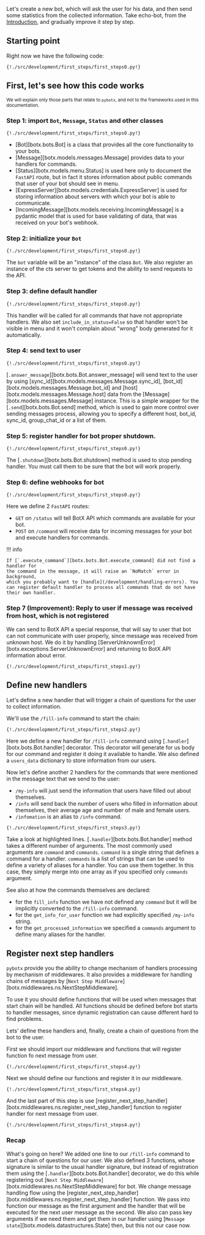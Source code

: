 Let's create a new bot, which will ask the user for his data, and then send some statistics from the collected information. 
Take echo-bot, from the [Introduction](/), and gradually improve it step by step.

## Starting point

Right now we have the following code:

```Python3
{!./src/development/first_steps/first_steps0.py!}
```

## First, let's see how this code works
<small>We will explain only those parts that relate to `pybotx`, and not to the frameworks used in this documentation.</small>

### Step 1: import `Bot`, `Message`, `Status` and other classes

```Python3 hl_lines="1"
{!./src/development/first_steps/first_steps0.py!}
```

* [Bot][botx.bots.Bot] is a class that provides all the core functionality to your bots.
* [Message][botx.models.messages.Message] provides data to your handlers for commands.
* [Status][botx.models.menu.Status] is used here only to document the `FastAPI` route,
but in fact it stores information about public commands that user of your bot should see in menu.
* [ExpressServer][botx.models.credentials.ExpressServer] is used for storing information 
about servers with which your bot is able to communicate.
* [IncomingMessage][botx.models.receiving.IncomingMessage] is a pydantic model that is used 
for base validating of data, that was received on your bot's webhook.

### Step 2: initialize your `Bot`

```Python3 hl_lines="5"
{!./src/development/first_steps/first_steps0.py!}
```

The `bot` variable will be an "instance" of the class `Bot`.
We also register an instance of the cts server to get tokens and the ability to send requests to the API.

### Step 3: define default handler

```Python3 hl_lines="8"
{!./src/development/first_steps/first_steps0.py!}
```

This handler will be called for all commands that have not appropriate handlers.
We also set `include_in_status=False` so that handler won't be visible in menu and it won't
complain about "wrong" body generated for it automatically.

### Step 4: send text to user

```Python3 hl_lines="10"
{!./src/development/first_steps/first_steps0.py!}
```

[`.answer_message`][botx.bots.Bot.answer_message] will send text to the user by using 
[sync_id][botx.models.messages.Message.sync_id], [bot_id][botx.models.messages.Message.bot_id] 
and [host][botx.models.messages.Message.host] data from the [Message][botx.models.messages.Message] instance.
This is a simple wrapper for the [`.send`][botx.bots.Bot.send] method, which is used to 
gain more control over sending messages process, allowing you to specify a different 
host, bot_id, sync_id, group_chat_id or a list of them.

### Step 5: register handler for bot proper shutdown.

```Python3 hl_lines="14"
{!./src/development/first_steps/first_steps0.py!}
```

The [`.shutdown`][botx.bots.Bot.shutdown] method is used to stop pending handler.
You must call them to be sure that the bot will work properly. 

### Step 6: define webhooks for bot

```Python3 hl_lines="17 22"
{!./src/development/first_steps/first_steps0.py!}
```

Here we define 2 `FastAPI` routes:

 * `GET` on `/status` will tell BotX API which commands are available for your bot.
 * `POST` on `/command` will receive data for incoming messages for your bot and execute handlers for commands.

!!! info

    If [`.execute_command`][botx.bots.Bot.execute_command] did not find a handler for 
    the command in the message, it will raise an `NoMatch` error in background, 
    which you probably want to [handle](/development/handling-errors). You can register default handler to process all commands that do not have their own handler.
    
### Step 7 (Improvement): Reply to user if message was received from host, which is not registered

We can send to BotX API a special response, that will say to user that bot can not communicate with 
user properly, since message was received from unknown host. We do it by handling 
[ServerUnknownError][botx.exceptions.ServerUnknownError] and returning to BotX API information
about error.

```Python3 hl_lines="35"
{!./src/development/first_steps/first_steps1.py!}
```

## Define new handlers

Let's define a new handler that will trigger a chain of questions for the user to collect information. 

We'll use the `/fill-info` command to start the chain:

```Python3 hl_lines="14"
{!./src/development/first_steps/first_steps2.py!}
```

Here we define a new handler for `/fill-info` command using [`.handler`][botx.bots.Bot.handler] decorator.
This decorator will generate for us body for our command and register it doing it available to handle.
We also defined a `users_data` dictionary to store information from our users.

Now let's define another 2 handlers for the commands that were mentioned in the message text that we send to the user: 

 * `/my-info` will just send the information that users have filled out about themselves.
 * `/info` will send back the number of users who filled in information about themselves, their average age and number of male and female users.
 * `/infomation` is an alias to `/info` command.
 
```Python3 hl_lines="32 50"
{!./src/development/first_steps/first_steps3.py!}
```

Take a look at highlighted lines. [`.handler`][botx.bots.Bot.handler] method takes a 
different number of arguments. The most commonly used arguments are `command` and `commands`. 
`command` is a single string that defines a command for a handler. 
`commands` is a list of strings that can be used to define a variety of aliases for a handler. 
You can use them together. In this case, they simply merge into one array as if you specified only `commands` argument.

See also at how the commands themselves are declared:

 * for the `fill_info` function we have not defined any `command` but it will be implicitly converted to the `/fill-info` command.
 * for the `get_info_for_user` function we had explicitly specified `/my-info` string.
 * for the `get_processed_information` we specified a `commands` argument to define many aliases for the handler.
 
## Register next step handlers

`pybotx` provide you the ability to change mechanism of handlers processing by mechanism of
middlewares. It also provides a middleware for handling chains of messages by [`Next Step Middleware`][botx.middlewares.ns.NextStepMiddleware].

To use it you should define functions that will be used when messages that start chain will be handled. 
All functions should be defined before bot starts to handler messages, since dynamic registration
can cause different hard to find problems.

Lets' define these handlers and, finally, create a chain of questions from the bot to the user.

First we should import our middleware and functions that will register function fo next 
message from user.

```Python3 hl_lines="2"
{!./src/development/first_steps/first_steps4.py!}
```

Next we should define our functions and register it in our middleware.

```Python3 hl_lines="11 17 36 51 52 53"
{!./src/development/first_steps/first_steps4.py!}
```

And the last part of this step is use 
[register_next_step_handler][botx.middlewares.ns.register_next_step_handler] function to
register handler for next message from user.

```Python3 hl_lines="14 24 28 33 48 68"
{!./src/development/first_steps/first_steps4.py!}
```

### Recap

What's going on here? We added one line to our `/fill-info` command to start a chain of 
questions for our user. We also defined 3 functions, whose signature is similar to the 
usual handler signature, but instead of registration them using the 
[`.handler`][botx.bots.Bot.handler] decorator, we do this while registering out 
[`Next Step Middleware`][botx.middlewares.ns.NextStepMiddleware] for bot. We change message
handling flow using the [register_next_step_handler][botx.middlewares.ns.register_next_step_handler] function.
We pass into function our message as the first argument and the handler that will be 
executed for the next user message as the second. We also can pass key arguments if we need them 
and get them in our handler using [`Message state`][botx.models.datastructures.State] then, but this not our case now.
